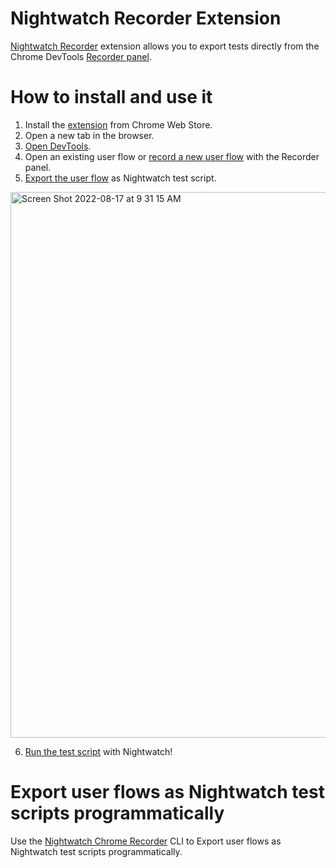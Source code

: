 # Nightwatch Recorder Extension

[Nightwatch Recorder](https://chrome.google.com/webstore/detail/nightwatch-chrome-recorde/nhbccjfogdgkahamfohokdhcnemjafjk) extension allows you to export tests directly from the Chrome DevTools [Recorder panel](https://goo.gle/devtools-recorder).

# How to install and use it

1. Install the [extension](https://chrome.google.com/webstore/detail/nightwatch-chrome-recorde/nhbccjfogdgkahamfohokdhcnemjafjk) from Chrome Web Store. 
2. Open a new tab in the browser.
3. [Open DevTools](https://developer.chrome.com/docs/devtools/open/).
4. Open an existing user flow or [record a new user flow](https://goo.gle/devtools-recorder) with the Recorder panel.
5. [Export the user flow](https://developer.chrome.com/docs/devtools/recorder/reference/#export-flows) as Nightwatch test script. 
  <img width="873" alt="Screen Shot 2022-08-17 at 9 31 15 AM" src="https://user-images.githubusercontent.com/5917927/185052858-44ba664a-33e4-48e3-83f3-83ff295d4d52.png">

6. [Run the test script](https://nightwatchjs.org/guide/running-tests/using-the-cli-test-runner.html) with Nightwatch!

# Export user flows as Nightwatch test scripts programmatically

Use the [Nightwatch Chrome Recorder](https://github.com/nightwatchjs/nightwatch-chrome-recorder) CLI to Export user flows as Nightwatch test scripts programmatically. 
